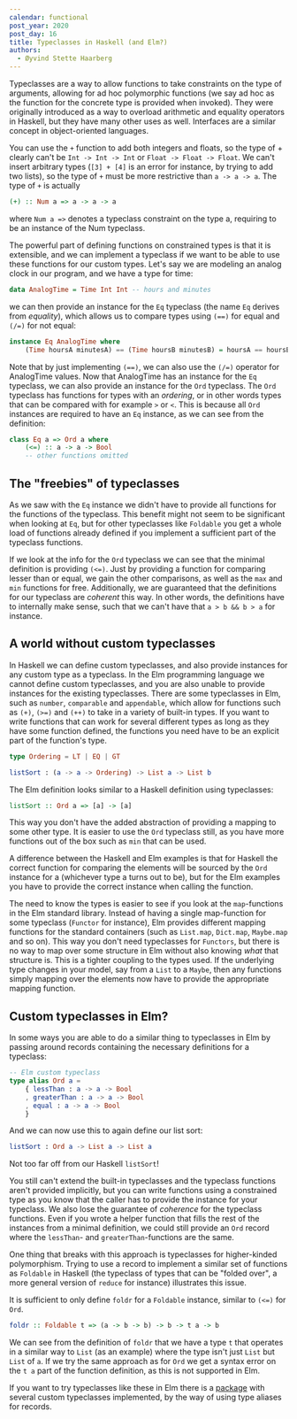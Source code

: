 ```yaml
---
calendar: functional
post_year: 2020
post_day: 16
title: Typeclasses in Haskell (and Elm?)
authors:
  - Øyvind Stette Haarberg
---
```

Typeclasses are a way to allow functions to take constraints on the type of arguments, allowing for ad hoc polymorphic functions (we say ad hoc as the function for the concrete type is provided when invoked).
They were originally introduced as a way to overload arithmetic and equality operators in Haskell, but they have many other uses as well.
Interfaces are a similar concept in object-oriented languages.

You can use the `+` function to add both integers and floats, so the type of + clearly can't be `Int -> Int -> Int` or `Float -> Float -> Float`. We can't insert arbitrary types (`[3] + [4]` is an error for instance, by trying to add two lists), so the type of `+` must be more restrictive than `a -> a -> a`. The type of `+` is actually

```haskell
(+) :: Num a => a -> a -> a
```

where `Num a =>` denotes a typeclass constraint on the type a, requiring to be an instance of the Num typeclass.

The powerful part of defining functions on constrained types is that it is extensible, and we can implement a typeclass if we want to be able to use these functions for our custom types. Let's say we are modeling an analog clock in our program, and we have a type for time:

```haskell
data AnalogTime = Time Int Int -- hours and minutes
```

we can then provide an instance for the `Eq` typeclass (the name `Eq` derives from _equality_), which allows us to compare types using `(==)` for equal and `(/=)` for not equal:

```haskell
instance Eq AnalogTime where
    (Time hoursA minutesA) == (Time hoursB minutesB) = hoursA == hoursB && minutesA == minutesB
```

Note that by just implementing `(==)`, we can also use the `(/=)` operator for AnalogTime values.
Now that AnalogTime has an instance for the `Eq` typeclass, we
can also provide an instance for the `Ord` typeclass. The `Ord` typeclass has functions for types with an _ordering_, or in other words types that can be compared with for example `>` or `<`. This is because all `Ord` instances are required to have an `Eq` instance, as we can see from the definition:

```haskell
class Eq a => Ord a where
    (<=) :: a -> a -> Bool
    -- other functions omitted
```

## The "freebies" of typeclasses

As we saw with the `Eq` instance we didn't have to provide all functions for the functions of the typeclass. This benefit might not seem to be significant when looking at `Eq`, but for other typeclasses like `Foldable` you get a whole load of functions already defined if you implement a sufficient part of the typeclass functions.

If we look at the info for the `Ord` typeclass we can see that the minimal definition is providing `(<=)`. Just by providing a function for comparing lesser than or equal, we gain the other comparisons, as well as the `max` and `min` functions for free. Additionally, we are guaranteed that the definitions for our typeclass are _coherent_ this way. In other words, the definitions have to internally make sense, such that we can't have that `a > b && b > a` for instance.

## A world without custom typeclasses

In Haskell we can define custom typeclasses, and also provide instances for any custom type as a typeclass.
In the Elm programming language we cannot define custom typeclasses, and you are also unable to provide instances for the existing typeclasses. There are some typeclasses in Elm, such as `number`, `comparable` and `appendable`, which allow for functions such as `(+)`, `(>=)` and `(++)` to take in a variety of built-in types. If you want to write functions that can work for several different types as long as they have some function defined, the functions you need have to be an explicit part of the function's type.

```elm
type Ordering = LT | EQ | GT

listSort : (a -> a -> Ordering) -> List a -> List b
```

The Elm definition looks similar to a Haskell definition using typeclasses:

```haskell
listSort :: Ord a => [a] -> [a]
```

This way you don't have the added abstraction of providing a mapping to some other type. It is easier to use the `Ord` typeclass still, as you have more functions out of the box such as `min` that can be used.

A difference between the Haskell and Elm examples is that for Haskell the correct function for comparing the elements will be sourced by the `Ord` instance for a (whichever type a turns out to be), but for the Elm examples you have to provide the correct instance when calling the function.

The need to know the types is easier to see if you look at the `map`-functions in the Elm standard library. Instead of having a single map-function for some typeclass (`Functor` for instance), Elm provides different mapping functions for the standard containers (such as `List.map`, `Dict.map`, `Maybe.map` and so on). This way you don't need typeclasses for `Functors`, but there is no way to map over some structure in Elm without also knowing _what_ that structure is. This is a tighter coupling to the types used. If the underlying type changes in your model, say from a `List` to a `Maybe`, then any functions simply mapping over the elements now have to provide the appropriate mapping function.

## Custom typeclasses in Elm?

In some ways you are able to do a similar thing to typeclasses in Elm by passing around records containing the necessary definitions for a typeclass:

```elm
-- Elm custom typeclass
type alias Ord a =
    { lessThan : a -> a -> Bool
    , greaterThan : a -> a -> Bool
    , equal : a -> a -> Bool
    }
```

And we can now use this to again define our list sort:

```elm
listSort : Ord a -> List a -> List a
```

Not too far off from our Haskell `listSort`!

You still can't extend the built-in typeclasses and the typeclass functions aren't provided implicitly, but you can write functions using a constrained type as you know that the caller has to provide the instance for your typeclass. We also lose the guarantee of _coherence_ for the typeclass functions. Even if you wrote a helper function that fills the rest of the instances from a minimal definition, we could still provide an `Ord` record where the `lessThan`- and `greaterThan`-functions are the same.

One thing that breaks with this approach is typeclasses for higher-kinded polymorphism. Trying to use a record to implement a similar set of functions as `Foldable` in Haskell (the typeclass of types that can be "folded over", a more general version of `reduce` for instance) illustrates this issue.

It is sufficient to only define `foldr` for a `Foldable` instance, similar to `(<=)` for `Ord`.

```haskell
foldr :: Foldable t => (a -> b -> b) -> b -> t a -> b
```

We can see from the definition of `foldr` that we have a type `t` that operates in a similar way to `List` (as an example) where the type isn't just `List` but `List` of `a`.
If we try the same approach as for `Ord` we get a syntax error on the `t a` part of the function definition, as this is not supported in Elm.

If you want to try typeclasses like these in Elm there is a [package](https://package.elm-lang.org/packages/nikita-volkov/typeclasses/latest/) with several custom typeclasses implemented, by the way of using type aliases for records.
